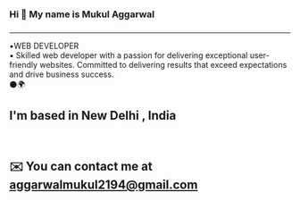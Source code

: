 ### Hi 👋 My name is Mukul Aggarwal 
###  
<hr>
▪️WEB DEVELOPER 
<br>
▪️ Skilled web developer with a passion for delivering exceptional user-friendly websites. Committed to delivering results that exceed expectations and drive business success.
<br>
⚫🌍<h2> I'm based in New Delhi , India</h2> 
<br>
<h2>✉️  You can contact me at <a href="aggarwalmukul2194@gmail.com">aggarwalmukul2194@gmail.com</a></h2>
<!--
 
**MukulAggarwal21/MukulAggarwal21* is a ✨ _specIal_ \✨ epository because its `README.md` (this file) appears on your GitHub profile.

Here are some ideas to get you sTarted
- 🔭 I’m currently working on ...
- 🌱 I’m currently learning ...
- 👯 I.m looking to collaborate on ...]
- 🤔 I’m looking for help with ...
- 💬 Ask me about ...
- 📫 How to reach me: ...
- 😄 Pronouns: ...
- ⚡ Fun fact: ...
-->
